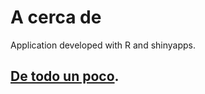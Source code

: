 A cerca de
========================================================

Application developed with R and shinyapps.

## [De todo un poco](http://jmprietob.github.io).

